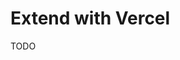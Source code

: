 # Extend with Vercel

<!--
Build Command: bun run --cwd apps/console build
Output Directory: apps/console/.next
Install Command: bun install --production
-->

TODO
